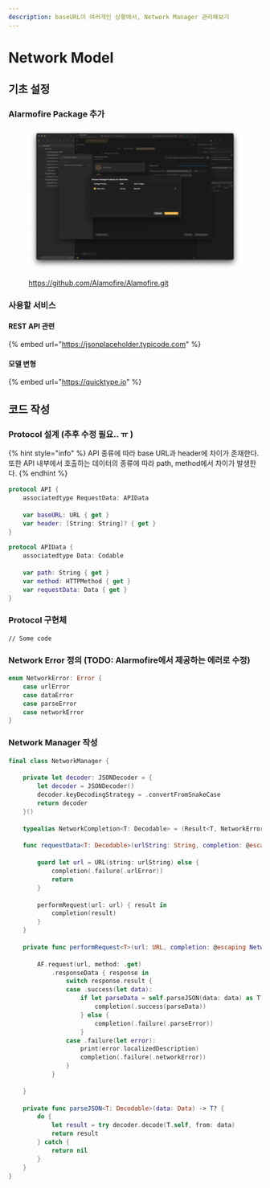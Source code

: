 ```yaml
---
description: baseURL이 여러개인 상황에서, Network Manager 관리해보기
---
```


# Network Model

## 기초 설정

### Alarmofire Package 추가

<figure><img src="../../.gitbook/assets/image (8).png" alt=""><figcaption><p><a href="https://github.com/Alamofire/Alamofire.git">https://github.com/Alamofire/Alamofire.git</a></p></figcaption></figure>

### 사용할 서비스

#### REST API 관련

{% embed url="https://jsonplaceholder.typicode.com" %}

#### 모델 변형

{% embed url="https://quicktype.io" %}

## 코드 작성

### Protocol 설계 (추후 수정 필요.. ㅠ )

{% hint style="info" %}
API 종류에 따라 base URL과 header에 차이가 존재한다. \
또한 API 내부에서 호출하는 데이터의 종류에 따라 path, method에서 차이가 발생한다.
{% endhint %}

```swift
protocol API {
    associatedtype RequestData: APIData
    
    var baseURL: URL { get }
    var header: [String: String]? { get }
}
```

```swift
protocol APIData {
    associatedtype Data: Codable
    
    var path: String { get }
    var method: HTTPMethod { get }
    var requestData: Data { get }
}
```

### Protocol 구현체

```
// Some code
```



### Network Error 정의 (TODO: Alarmofire에서 제공하는 에러로 수정)

```swift
enum NetworkError: Error {
    case urlError
    case dataError
    case parseError
    case networkError
}
```



### Network Manager 작성

```swift
final class NetworkManager {
    
    private let decoder: JSONDecoder = {
        let decoder = JSONDecoder()
        decoder.keyDecodingStrategy = .convertFromSnakeCase
        return decoder
    }()
    
    typealias NetworkCompletion<T: Decodable> = (Result<T, NetworkError>) -> Void
    
    func requestData<T: Decodable>(urlString: String, completion: @escaping NetworkCompletion<T>) {
        
        guard let url = URL(string: urlString) else {
            completion(.failure(.urlError))
            return
        }
        
        performRequest(url: url) { result in
            completion(result)
        }
    }

    private func performRequest<T>(url: URL, completion: @escaping NetworkCompletion<T>) {
        
        AF.request(url, method: .get)
            .responseData { response in
                switch response.result {
                case .success(let data):
                    if let parseData = self.parseJSON(data: data) as T? {
                        completion(.success(parseData))
                    } else {
                        completion(.failure(.parseError))
                    }
                case .failure(let error):
                    print(error.localizedDescription)
                    completion(.failure(.networkError))
                }
            }
        
    }
    
    private func parseJSON<T: Decodable>(data: Data) -> T? {
        do {
            let result = try decoder.decode(T.self, from: data)
            return result
        } catch {
            return nil
        }
    }
}
```
